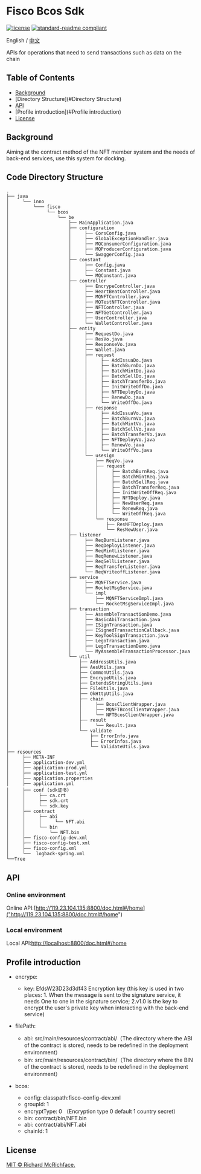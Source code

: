 # Fisco Bcos Sdk 

[![license](https://img.shields.io/github/license/:user/:repo.svg)](LICENSE)
[![standard-readme compliant](https://img.shields.io/badge/readme%20style-standard-brightgreen.svg?style=flat-square)](https://github.com/RichardLitt/standard-readme)

English / [中文](./README_CN.md)

APIs for operations that need to send transactions such as data on the chain

## Table of Contents

- [Background](#background)
- [Directory Structure](#Directory Structure)
- [API](#api)
- [Profile introduction](#Profile introduction)
- [License](#license)

## Background

Aiming at the contract method of the NFT member system and the needs of back-end services, use this system for docking.


## Code Directory Structure

```
.
├── java
│     └── inno
│         └─── fisco
│              └── bcos
│                  └── be
│                      ├── MainApplication.java
│                      ├── configuration
│                      │     ├── CorsConfig.java
│                      │     ├── GlobalExceptionHandler.java
│                      │     ├── MQConsumerConfiguration.java
│                      │     ├── MQProducerConfiguration.java
│                      │     └── SwaggerConfig.java
│                      ├── constant
│                      │     ├── Config.java
│                      │     ├── Constant.java
│                      │     └── MQConstant.java
│                      ├── controller
│                      │     ├── EncrypeController.java
│                      │     ├── HeartBeatController.java
│                      │     ├── MQNFTController.java
│                      │     ├── MQTestNFTController.java
│                      │     ├── NFTController.java
│                      │     ├── NFTGetController.java
│                      │     ├── UserController.java
│                      │     └── WalletController.java
│                      ├── entity
│                      │     ├── RequestDo.java
│                      │     ├── ResVo.java
│                      │     ├── ResponseVo.java
│                      │     ├── Wallet.java
│                      │     ├── request
│                      │     │     ├── AddIssuaDo.java
│                      │     │     ├── BatchBurnDo.java
│                      │     │     ├── BatchMintDo.java
│                      │     │     ├── BatchSellDo.java
│                      │     │     ├── BatchTransferDo.java
│                      │     │     ├── InitWriteOffDo.java
│                      │     │     ├── NFTDeployDo.java
│                      │     │     ├── RenewDo.java
│                      │     │     └── WriteOffDo.java
│                      │     ├── response
│                      │     │     ├── AddIssuaVo.java
│                      │     │     ├── BatchBurnVo.java
│                      │     │     ├── BatchMintVo.java
│                      │     │     ├── BatchSellVo.java
│                      │     │     ├── BatchTransferVo.java
│                      │     │     ├── NFTDeployVo.java
│                      │     │     ├── RenewVo.java
│                      │     │     └── WriteOffVo.java
│                      │     └── usesign
│                      │         ├── ReqVo.java
│                      │         ├── request
│                      │         │     ├── BatchBurnReq.java
│                      │         │     ├── BatchMintReq.java
│                      │         │     ├── BatchSellReq.java
│                      │         │     ├── BatchTransferReq.java
│                      │         │     ├── InitWriteOffReq.java
│                      │         │     ├── NFTDeploy.java
│                      │         │     ├── NewUserReq.java
│                      │         │     ├── RenewReq.java
│                      │         │     └── WriteOffReq.java
│                      │         └── response
│                      │             ├── ResNFTDeploy.java
│                      │             └── ResNewUser.java
│                      ├── listener
│                      │     ├── ReqBurnListener.java
│                      │     ├── ReqDeployListener.java
│                      │     ├── ReqMintListener.java
│                      │     ├── ReqRenewListener.java
│                      │     ├── ReqSellListener.java
│                      │     ├── ReqTransferListener.java
│                      │     └── ReqWriteoffListener.java
│                      ├── service
│                      │     ├── MQNFTService.java
│                      │     ├── RocketMsgService.java
│                      │     └── impl
│                      │         ├── MQNFTServiceImpl.java
│                      │         └── RocketMsgServiceImpl.java
│                      ├── transaction
│                      │     ├── AssembleTransactionDemo.java
│                      │     ├── BasicAbiTransaction.java
│                      │     ├── ISignTransaction.java
│                      │     ├── ISignedTransactionCallback.java
│                      │     ├── KeyToolSignTransaction.java
│                      │     ├── LegoTransaction.java
│                      │     ├── LegoTransactionDemo.java
│                      │     └── MyAssembleTransactionProcessor.java
│                      └── util
│                          ├── AddressUtils.java
│                          ├── AesUtils.java
│                          ├── CommonUtils.java
│                          ├── EncrypeUtils.java
│                          ├── ExtendsStringUtils.java
│                          ├── FileUtils.java
│                          ├── OkHttpUtils.java
│                          ├── chain
│                          │     ├── BcosClientWrapper.java
│                          │     ├── MQNFTBcosClientWrapper.java
│                          │     └── NFTBcosClientWrapper.java
│                          ├── result
│                          │     └── Result.java
│                          └── validate
│                              ├── ErrorInfo.java
│                              ├── ErrorInfos.java
│                              └── ValidateUtils.java
├── resources
│     ├── META-INF
│     ├── application-dev.yml
│     ├── application-prod.yml
│     ├── application-test.yml
│     ├── application.properties
│     ├── application.yml
│     ├── conf (sdk证书)
│     │     ├── ca.crt
│     │     ├── sdk.crt
│     │     └── sdk.key
│     ├── contract
│     │     ├── abi
│     │     │     └── NFT.abi
│     │     └── bin
│     │         └── NFT.bin
│     ├── fisco-config-dev.xml
│     ├── fisco-config-test.xml
│     ├── fisco-config.xml
│     └──  logback-spring.xml
└──Tree
```

## API

### Online environment
Online API:[http://119.23.104.135:8800/doc.html#/home]("http://119.23.104.135:8800/doc.html#/home")

### Local environment
Local API:[http://localhost:8800/doc.html#/home]("http://localhost:8800/doc.html#/home")


## Profile introduction 

- encrype:
  - key: EfdsW23D23d3df43 Encryption key (this key is used in two places: 1. When the message is sent to the signature service, it needs
    One to one in the signature service; 2.v1.0 is the key to encrypt the user's private key when interacting with the back-end service)

- filePath:
  - abi: src/main/resources/contract/abi/（The directory where the ABI of the contract is stored, needs to be redefined in the deployment environment）
  - bin: src/main/resources/contract/bin/（The directory where the BIN of the contract is stored, needs to be redefined in the deployment environment）

- bcos:
  - config: classpath:fisco-config-dev.xml
  - groupId: 1
  - encryptType: 0 （Encryption type 0 default 1 country secret）
  - bin: contract/bin/NFT.bin
  - abi: contract/abi/NFT.abi
  - chainId: 1
  

## License

[MIT © Richard McRichface.](../LICENSE)
